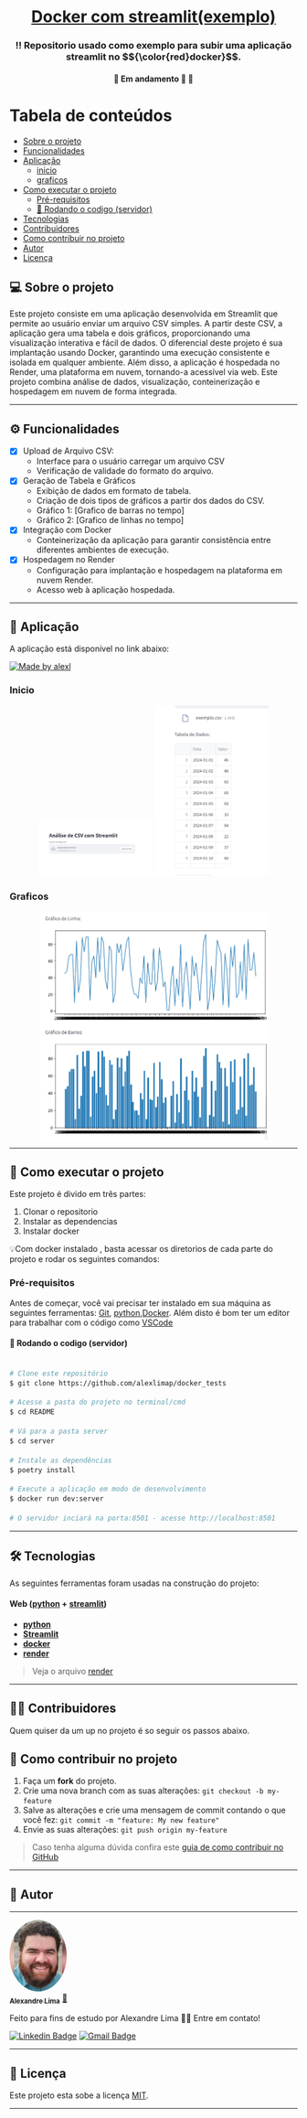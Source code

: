 

<h1 align="center">
     <a href="#" alt="Doker hub"> Docker com streamlit(exemplo) </a>
</h1>

<h3 align="center">
    !! Repositorio usado como exemplo para subir uma aplicação streamlit no $${\color{red}docker}$$.
</h3>

<h4 align="center">
	🚧   Em andamento 🚀 🚧
</h4>

Tabela de conteúdos
=================
<!--ts-->
   * [Sobre o projeto](#-sobre-o-projeto)
   * [Funcionalidades](#%EF%B8%8F-funcionalidades)
   * [Aplicação](#-aplicação) 
     * [inicio](#inicio)
     * [graficos](#graficos) 
   * [Como executar o projeto](#-como-executar-o-projeto)
     * [Pré-requisitos](#pré-requisitos)
     * [🎲 Rodando o codigo (servidor)](#-rodando-o-codigo-servidor)     
   * [Tecnologias](#-tecnologias) 
   * [Contribuidores](#-contribuidores)
   * [Como contribuir no projeto](#-como-contribuir-no-projeto)
   * [Autor](#-autor)
   * [Licença](#user-content--licença)
<!--te-->


## 💻 Sobre o projeto


Este projeto consiste em uma aplicação desenvolvida em Streamlit que permite ao usuário enviar um arquivo CSV simples. A partir deste CSV, a aplicação gera uma tabela e dois gráficos, proporcionando uma visualização interativa e fácil de dados. O diferencial deste projeto é sua implantação usando Docker, garantindo uma execução consistente e isolada em qualquer ambiente. 
Além disso, a aplicação é hospedada no Render, uma plataforma em nuvem, tornando-a acessível via web. Este projeto combina análise de dados, visualização, conteinerização e hospedagem em nuvem de forma integrada.

---

## ⚙️ Funcionalidades

- [x] Upload de Arquivo CSV:
  - Interface para o usuário carregar um arquivo CSV
  - Verificação de validade do formato do arquivo.
- [x] Geração de Tabela e Gráficos 
  - Exibição de dados em formato de tabela.
  - Criação de dois tipos de gráficos a partir dos dados do CSV.
  - Gráfico 1: [Grafico de barras no tempo]
  - Gráfico 2: [Grafico de linhas no tempo]
- [x] Integração com Docker
  - Conteinerização da aplicação para garantir consistência entre diferentes ambientes de execução.
- [x] Hospedagem no Render
  - Configuração para implantação e hospedagem na plataforma em nuvem Render.
  - Acesso web à aplicação hospedada.
  
---

## 🎨 Aplicação

A aplicação está disponível no link abaixo:

<a href="https://docker-tests-b30u.onrender.com/">
  <img alt="Made by alexl" src="https://img.shields.io/badge/Acessar%20-link-%2304D361">
</a>


### Inicio

<p align="center">
  <img alt="TelaTabela" title="#TelaTabela" src="./fig/inicio.png" width="200px">

  <img alt="TelaTabela" title="#TelaTabela" src="./fig/tabelas.png" width="200px">
</p>

### Graficos

<p align="center" style="display: flex; align-items: flex-start; justify-content: center;">
  <img alt="graficos" title="#Graficos" src="./fig/graficos.png" width="400px">
</p>

---

## 🚀 Como executar o projeto

Este projeto é divido em três partes:
1. Clonar o repositorio 
2. Instalar as dependencias
3. Instalar docker

💡Com docker instalado , basta acessar os diretorios de cada parte do projeto e rodar os seguintes comandos:

### Pré-requisitos

Antes de começar, você vai precisar ter instalado em sua máquina as seguintes ferramentas:
[Git](https://git-scm.com), [python](https://www.python.org/),[Docker](https://www.docker.com/). 
Além disto é bom ter um editor para trabalhar com o código como [VSCode](https://code.visualstudio.com/)

#### 🎲 Rodando o codigo (servidor)

```bash

# Clone este repositório
$ git clone https://github.com/alexlimap/docker_tests

# Acesse a pasta do projeto no terminal/cmd
$ cd README

# Vá para a pasta server
$ cd server

# Instale as dependências
$ poetry install

# Execute a aplicação em modo de desenvolvimento
$ docker run dev:server

# O servidor inciará na porta:8501 - acesse http://localhost:8501 

```

---

## 🛠 Tecnologias

As seguintes ferramentas foram usadas na construção do projeto:

#### **Web**  ([python](https://www.python.org/)  +  [streamlit](https://streamlit.io/))

-   **[python](https://www.python.org/)**
-   **[Streamlit](https://streamlit.io/)**
-   **[docker](https://www.docker.com/)**
-   **[render](https://render.com/)**

> Veja o arquivo  [render](https://docker-tests-b30u.onrender.com/)


---

## 👨‍💻 Contribuidores

Quem quiser da um up no projeto é so seguir os passos abaixo.



## 💪 Como contribuir no projeto

1. Faça um **fork** do projeto.
2. Crie uma nova branch com as suas alterações: `git checkout -b my-feature`
3. Salve as alterações e crie uma mensagem de commit contando o que você fez: `git commit -m "feature: My new feature"`
4. Envie as suas alterações: `git push origin my-feature`
> Caso tenha alguma dúvida confira este [guia de como contribuir no GitHub](./CONTRIBUTING.md)

---

## 🦸 Autor
---

<a href="https://www.linkedin.com/in/alexandre-lima-47b63755/">
 <img style="border-radius: 50%;" src="./fig/foto.png" width="100px;" alt=""/>
 <br />
 <sub><b>Alexandre Lima</b></sub></a> <a href="https://www.linkedin.com/in/alexandre-lima-47b63755/" title="Treinamento">🚀</a>


Feito para fins de estudo por Alexandre Lima 👋🏽 Entre em contato!

[![Linkedin Badge](https://img.shields.io/badge/-Alexandre-blue?style=flat-square&logo=Linkedin&logoColor=white&link=https://www.linkedin.com/in/alexandre-lima-47b63755/)](https://www.linkedin.com/in/alexandre-lima-47b63755/) 
[![Gmail Badge](https://img.shields.io/badge/-alexandrepompeu@gmail.com-c14438?style=flat-square&logo=Gmail&logoColor=white&link=mailto:alexandrepompeu@gmail.com)](mailto:alexandrepompeu@gmail.com)

---

## 📝 Licença

Este projeto esta sobe a licença [MIT](./LICENSE).

---


